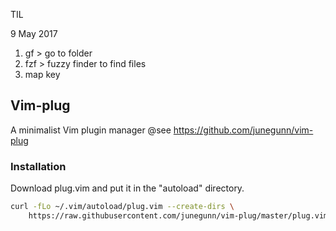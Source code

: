 TIL

9 May 2017

1. gf > go to folder
2. fzf > fuzzy finder to find files
3. map key

## Vim-plug
A minimalist Vim plugin manager
@see https://github.com/junegunn/vim-plug

### Installation
Download plug.vim and put it in the "autoload" directory.

```sh
curl -fLo ~/.vim/autoload/plug.vim --create-dirs \
    https://raw.githubusercontent.com/junegunn/vim-plug/master/plug.vim
```


